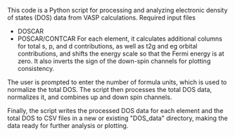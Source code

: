 This code is a Python script for processing and analyzing electronic density of states (DOS) data from VASP calculations.
Required input files
 - DOSCAR
 - POSCAR/CONTCAR
For each element, it calculates additional columns for total s, p, and d contributions, as well as t2g and eg orbital contributions, and shifts the energy scale so that the Fermi energy is at zero. 
It also inverts the sign of the down-spin channels for plotting consistency.

The user is prompted to enter the number of formula units, which is used to normalize the total DOS. The script then processes the total DOS data, normalizes it, and combines up and down spin channels.

Finally, the script writes the processed DOS data for each element and the total DOS to CSV files in a new or existing "DOS_data" directory, making the data ready for further analysis or plotting.
